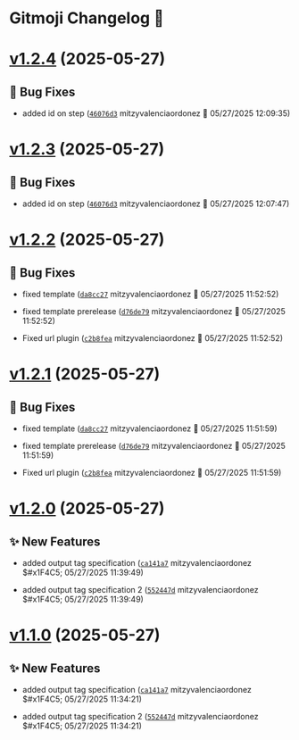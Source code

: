 # Gitmoji Changelog  🎈

# [v1.2.4](https://github.com/MitVo/gha-sr-java-maven/compare/1.2.3...1.2.4) (2025-05-27)

## 🐛 Bug Fixes
-  added id on step ([`46076d3`](https://github.com/MitVo/gha-sr-java-maven/commits/46076d3)  mitzyvalenciaordonez &#x1F4C5; 05/27/2025 12:09:35)

# [v1.2.3](https://github.com/MitVo/gha-sr-java-maven/compare/1.2.2...1.2.3) (2025-05-27)

## 🐛 Bug Fixes
-  added id on step ([`46076d3`](https://github.com/MitVo/gha-sr-java-maven/commits/46076d3)  mitzyvalenciaordonez &#x1F4C5; 05/27/2025 12:07:47)

# [v1.2.2](https://github.com/MitVo/gha-sr-java-maven/compare/1.2.1...1.2.2) (2025-05-27)

## 🐛 Bug Fixes
-  fixed template ([`da8cc27`](https://github.com/MitVo/gha-sr-java-maven/commits/da8cc27)  mitzyvalenciaordonez &#x1F4C5; 05/27/2025 11:52:52)

-  fixed template prerelease ([`d76de79`](https://github.com/MitVo/gha-sr-java-maven/commits/d76de79)  mitzyvalenciaordonez &#x1F4C5; 05/27/2025 11:52:52)

-  Fixed url plugin ([`c2b8fea`](https://github.com/MitVo/gha-sr-java-maven/commits/c2b8fea)  mitzyvalenciaordonez &#x1F4C5; 05/27/2025 11:52:52)

# [v1.2.1](https://github.com/MitVo/gha-sr-java-maven/compare/1.2.0...1.2.1) (2025-05-27)

## 🐛 Bug Fixes
-  fixed template ([`da8cc27`](https://github.com/MitVo/gha-sr-java-maven/commits/da8cc27)  mitzyvalenciaordonez &#x1F4C5; 05/27/2025 11:51:59)

-  fixed template prerelease ([`d76de79`](https://github.com/MitVo/gha-sr-java-maven/commits/d76de79)  mitzyvalenciaordonez &#x1F4C5; 05/27/2025 11:51:59)

-  Fixed url plugin ([`c2b8fea`](https://github.com/MitVo/gha-sr-java-maven/commits/c2b8fea)  mitzyvalenciaordonez &#x1F4C5; 05/27/2025 11:51:59)

# [v1.2.0](https://github.com/MitVo/gha-sr-java-maven/compare/1.1.0...1.2.0) (2025-05-27)

## ✨ New Features
-  added output tag specification ([`ca141a7`](https://github.com/MitVo/gha-sr-java-maven/commits/ca141a7)  mitzyvalenciaordonez $#x1F4C5; 05/27/2025 11:39:49)

-  added output tag specification 2 ([`552447d`](https://github.com/MitVo/gha-sr-java-maven/commits/552447d)  mitzyvalenciaordonez $#x1F4C5; 05/27/2025 11:39:49)

# [v1.1.0](https://github.com/MitVo/gha-sr-java-maven/compare/1.0.0...1.1.0) (2025-05-27)

## ✨ New Features
-  added output tag specification ([`ca141a7`](https://github.com/MitVo/gha-sr-java-maven/commits/ca141a7)  mitzyvalenciaordonez $#x1F4C5; 05/27/2025 11:34:21)

-  added output tag specification 2 ([`552447d`](https://github.com/MitVo/gha-sr-java-maven/commits/552447d)  mitzyvalenciaordonez $#x1F4C5; 05/27/2025 11:34:21)
